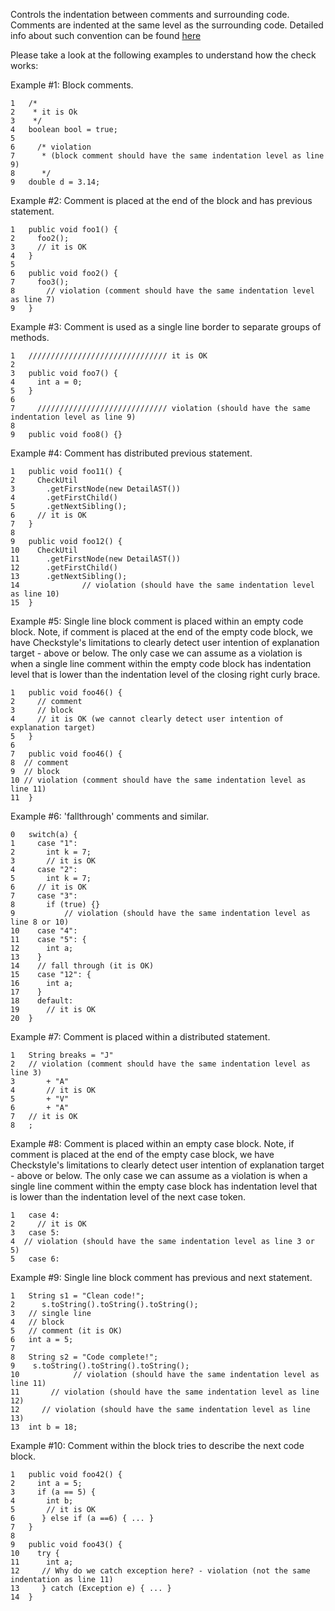 Controls the indentation between comments and surrounding code. Comments
are indented at the same level as the surrounding code. Detailed info
about such convention can be found
[here](styleguides/google-java-style-20180523/javaguide.html#s4.8.6.1-block-comment-style)

Please take a look at the following examples to understand how the check
works:

Example \#1: Block comments.

    1   /*
    2    * it is Ok
    3    */
    4   boolean bool = true;
    5
    6     /* violation
    7      * (block comment should have the same indentation level as line 9)
    8      */
    9   double d = 3.14;
            

Example \#2: Comment is placed at the end of the block and has previous
statement.

    1   public void foo1() {
    2     foo2();
    3     // it is OK
    4   }
    5
    6   public void foo2() {
    7     foo3();
    8       // violation (comment should have the same indentation level as line 7)
    9   }
            

Example \#3: Comment is used as a single line border to separate groups
of methods.

    1   /////////////////////////////// it is OK
    2
    3   public void foo7() {
    4     int a = 0;
    5   }
    6
    7     ///////////////////////////// violation (should have the same indentation level as line 9)
    8
    9   public void foo8() {}
            

Example \#4: Comment has distributed previous statement.

    1   public void foo11() {
    2     CheckUtil
    3       .getFirstNode(new DetailAST())
    4       .getFirstChild()
    5       .getNextSibling();
    6     // it is OK
    7   }
    8
    9   public void foo12() {
    10    CheckUtil
    11      .getFirstNode(new DetailAST())
    12      .getFirstChild()
    13      .getNextSibling();
    14              // violation (should have the same indentation level as line 10)
    15  }
            

Example \#5: Single line block comment is placed within an empty code
block. Note, if comment is placed at the end of the empty code block, we
have Checkstyle's limitations to clearly detect user intention of
explanation target - above or below. The only case we can assume as a
violation is when a single line comment within the empty code block has
indentation level that is lower than the indentation level of the
closing right curly brace.

    1   public void foo46() {
    2     // comment
    3     // block
    4     // it is OK (we cannot clearly detect user intention of explanation target)
    5   }
    6
    7   public void foo46() {
    8  // comment
    9  // block
    10 // violation (comment should have the same indentation level as line 11)
    11  }
            

Example \#6: 'fallthrough' comments and similar.

    0   switch(a) {
    1     case "1":
    2       int k = 7;
    3       // it is OK
    4     case "2":
    5       int k = 7;
    6     // it is OK
    7     case "3":
    8       if (true) {}
    9           // violation (should have the same indentation level as line 8 or 10)
    10    case "4":
    11    case "5": {
    12      int a;
    13    }
    14    // fall through (it is OK)
    15    case "12": {
    16      int a;
    17    }
    18    default:
    19      // it is OK
    20  }
            

Example \#7: Comment is placed within a distributed statement.

    1   String breaks = "J"
    2   // violation (comment should have the same indentation level as line 3)
    3       + "A"
    4       // it is OK
    5       + "V"
    6       + "A"
    7   // it is OK
    8   ;
            

Example \#8: Comment is placed within an empty case block. Note, if
comment is placed at the end of the empty case block, we have
Checkstyle's limitations to clearly detect user intention of explanation
target - above or below. The only case we can assume as a violation is
when a single line comment within the empty case block has indentation
level that is lower than the indentation level of the next case token.

    1   case 4:
    2     // it is OK
    3   case 5:
    4  // violation (should have the same indentation level as line 3 or 5)
    5   case 6:
            

Example \#9: Single line block comment has previous and next statement.

    1   String s1 = "Clean code!";
    2      s.toString().toString().toString();
    3   // single line
    4   // block
    5   // comment (it is OK)
    6   int a = 5;
    7
    8   String s2 = "Code complete!";
    9    s.toString().toString().toString();
    10            // violation (should have the same indentation level as line 11)
    11       // violation (should have the same indentation level as line 12)
    12     // violation (should have the same indentation level as line 13)
    13  int b = 18;
            

Example \#10: Comment within the block tries to describe the next code
block.

    1   public void foo42() {
    2     int a = 5;
    3     if (a == 5) {
    4       int b;
    5       // it is OK
    6      } else if (a ==6) { ... }
    7   }
    8
    9   public void foo43() {
    10    try {
    11      int a;
    12     // Why do we catch exception here? - violation (not the same indentation as line 11)
    13     } catch (Exception e) { ... }
    14  }
